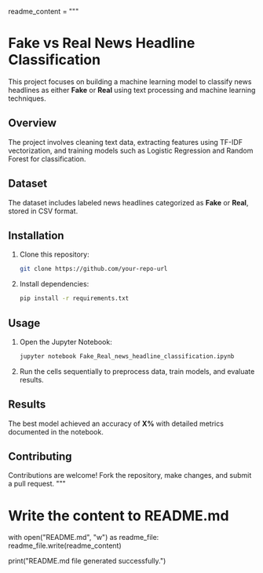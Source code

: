 readme_content = """
# Fake vs Real News Headline Classification

This project focuses on building a machine learning model to classify news headlines as either **Fake** or **Real** using text processing and machine learning techniques.

## Overview
The project involves cleaning text data, extracting features using TF-IDF vectorization, and training models such as Logistic Regression and Random Forest for classification.

## Dataset
The dataset includes labeled news headlines categorized as **Fake** or **Real**, stored in CSV format.

## Installation
1. Clone this repository:
    ```bash
    git clone https://github.com/your-repo-url
    ```
2. Install dependencies:
    ```bash
    pip install -r requirements.txt
    ```

## Usage
1. Open the Jupyter Notebook:
    ```bash
    jupyter notebook Fake_Real_news_headline_classification.ipynb
    ```
2. Run the cells sequentially to preprocess data, train models, and evaluate results.

## Results
The best model achieved an accuracy of **X%** with detailed metrics documented in the notebook.

## Contributing
Contributions are welcome! Fork the repository, make changes, and submit a pull request.
"""

# Write the content to README.md
with open("README.md", "w") as readme_file:
    readme_file.write(readme_content)

print("README.md file generated successfully.")
